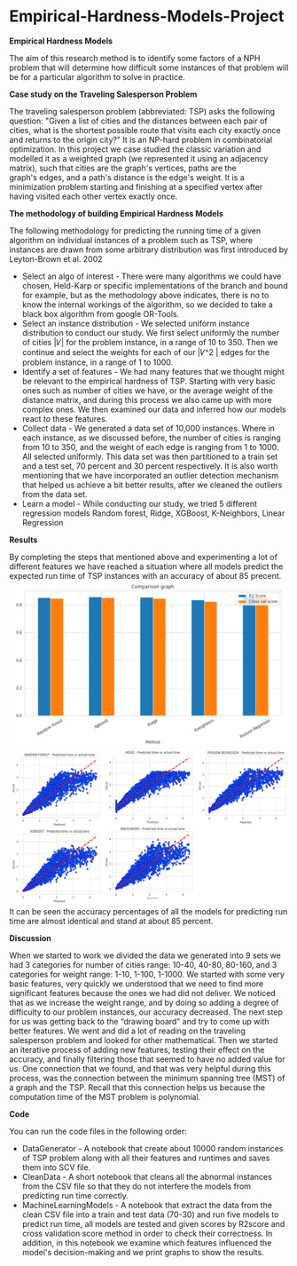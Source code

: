 # Empirical-Hardness-Models-Project

**Empirical Hardness Models**

The aim of this research method is to identify some factors of a NPH problem that will determine how difficult some instances of that problem will be for a particular algorithm to solve in practice.

**Case study on the Traveling Salesperson Problem**

The traveling salesperson problem (abbreviated: TSP) asks the following question: "Given a list of cities and the distances between each pair of cities, what is the shortest possible route that visits each city exactly once and returns to the origin city?" It is an NP-hard problem in combinatorial optimization.
In this project we case studied the classic variation and modelled it as a weighted graph (we represented it using an adjacency matrix), such that cities are the graph's vertices, paths are the graph's edges, and a path's distance is the edge's weight. It is a minimization problem starting and finishing at a specified vertex after having visited each other vertex exactly once.

**The methodology of  building Empirical Hardness Models**

The following methodology for predicting the running time of a given algorithm on individual instances of a problem such as TSP, where instances are drawn from some arbitrary distribution was first introduced by Leyton-Brown et al. 2002
* Select an algo of interest - There were many algorithms we could have chosen, Held-Karp or specific implementations of the branch and bound for example, but as the methodology above indicates, there is no to know the internal workings of the algorithm, so we decided to take a black box algorithm from google OR-Tools.
* Select an instance distribution - We selected uniform instance distribution to conduct our study. We first select uniformly the number of cities |𝑉| for the problem instance, in a range of 10 to 350. Then we continue and select the weights for each of our |𝑉^2 | edges for the problem instance, in a range of 1 to 1000. 
* Identify a set of features - We had many features that we thought might be relevant to the empirical hardness of TSP.  Starting with very basic ones such as number of cities we have, or the average weight of the distance matrix, and during this process we also came up with more complex ones. We then examined our data and inferred how our models react to these features.
* Collect data - We generated a data set of 10,000 instances. Where in each instance, as we discussed before, the number of cities is ranging from 10 to 350, and the weight of each edge is ranging from 1 to 1000. All selected uniformly. This data set was then partitioned to a train set and a test set, 70 percent and 30 percent respectively. It is also worth mentioning that we have incorporated an outlier detection mechanism that helped us achieve a bit better results, after we cleaned the outliers from the data set.
* Learn a model - While conducting our study, we tried 5 different regression models 
Random forest, Ridge, XGBoost, K-Neighbors, Linear Regression

**Results**

By completing the steps that mentioned above and experimenting a lot of different features we have reached a situation where all models predict the expected run time of TSP instances with an accuracy of about 85 precent.
![](images/1.png)
![](images/2.png)
It can be seen the accuracy percentages of all the models for predicting run time are almost identical and stand at about 85 percent.

**Discussion**

When we started to work we divided the data we generated into 9 sets we had 3 categories for number of cities range: 10-40, 40-80, 80-160, and 3 categories for weight range: 1-10, 1-100, 1-1000. We started with some very basic features, very quickly we understood that we need to find more significant features because the ones we had did not deliver. We noticed that as we increase the weight range, and by doing so adding a degree of difficulty to our problem instances, our accuracy decreased. The next step for us was getting back to the “drawing board” and try to come up with better features. We went and did a lot of reading on the traveling salesperson problem and looked for other mathematical. Then we started an iterative process of adding new features, testing their effect on the accuracy, and finally filtering those that seemed to have no added value for us. One connection that we found, and that was very helpful during this process, was the connection between the minimum spanning tree (MST) of a graph and the TSP.  Recall that this connection helps us because the computation time of the MST problem is polynomial.

**Code**

You can run the code files in the following order:
* DataGenerator - A notebook that create about 10000 random instances of TSP problem along with all their features and runtimes and saves them into SCV file.
* CleanData - A short notebook that cleans all the abnormal instances from the CSV file so that they do not interfere the models from predicting run time correctly.
* MachineLearningModels - A notebook that extract the data from the clean CSV file into a train and test data (70-30) and run five models to predict run time, all models are tested and given scores by R2score and cross validation score method in order to check their correctness. In addition, in this notebook we examine which features influenced the model's decision-making and we print graphs to show the results.   





